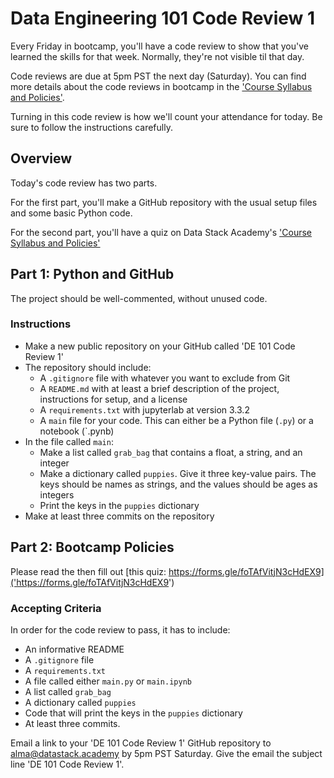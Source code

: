 # Data Engineering 101 Code Review 1

Every Friday in bootcamp, you'll have a code review to show that you've learned the skills for that week. Normally, they're not visible til that day. 

Code reviews are due at 5pm PST the next day (Saturday). You can find more details about the code reviews in bootcamp in the ['Course Syllabus and Policies'](https://docs.google.com/document/d/1-k3e7yBTYhT00aO3yYzlBqNF37SpIKuF-swhT1kNxwk/edit?usp=sharing).

Turning in this code review is how we'll count your attendance for today. Be sure to follow the instructions carefully. 

## Overview
Today's code review has two parts.

For the first part, you'll make a GitHub repository with the usual setup files and some basic Python code. 

For the second part, you'll have a quiz on Data Stack Academy's ['Course Syllabus and Policies'](https://docs.google.com/document/d/1-k3e7yBTYhT00aO3yYzlBqNF37SpIKuF-swhT1kNxwk/edit?usp=sharing)

## Part 1: Python and GitHub
The project should be well-commented, without unused code.

### Instructions
- Make a new public repository on your GitHub called 'DE 101 Code Review 1'
- The repository should include:
    - A `.gitignore` file with whatever you want to exclude from Git
    - A `README.md` with at least a brief description of the project, instructions for setup, and a license
    - A  `requirements.txt` with jupyterlab at version 3.3.2
    - A `main` file for your code. This can either be a Python file (`.py`) or a notebook (`.pynb)
- In the file called `main`:
    - Make a list called `grab_bag` that contains a float, a string, and an integer
    - Make a dictionary called `puppies`. Give it three key-value pairs. The keys should be names as strings, and the values should be ages as integers
    - Print the keys in the `puppies` dictionary
- Make at least three commits on the repository

## Part 2: Bootcamp Policies
Please read the then fill out [this quiz:
https://forms.gle/foTAfVitjN3cHdEX9]('https://forms.gle/foTAfVitjN3cHdEX9')


### Accepting Criteria
In order for the code review to pass, it has to include:
- An informative README
- A `.gitignore` file
- A  `requirements.txt`
- A file called either `main.py` or `main.ipynb`
- A list called `grab_bag`
- A dictionary called `puppies`
- Code that will print the keys in the `puppies` dictionary
- At least three commits. 

Email a link to your 'DE 101 Code Review 1' GitHub repository to alma@datastack.academy by 5pm PST Saturday. Give the email the subject line 'DE 101 Code Review 1'.

